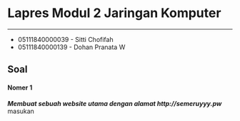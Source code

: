 # Lapres Modul 2 Jaringan Komputer

---

<ul>
    <li>05111840000039 - Sitti Chofifah</li>
    <li>05111840000139 - Dohan Pranata W </li>
</ul>

## Soal

#### Nomer 1

**_Membuat sebuah website utama dengan alamat http://semeruyyy.pw_**
masukan
